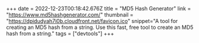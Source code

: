 +++
date = 2022-12-23T00:18:42.676Z
title = "MD5 Hash Generator"
link = "https://www.md5hashgenerator.com/"
thumbnail = "https://dpidudyah7i0b.cloudfront.net/favicon.ico"
snippet="A tool for creating an MD5 hash from a string. Use this fast, free tool to create an MD5 hash from a string."
tags = ["devtools"]
+++
